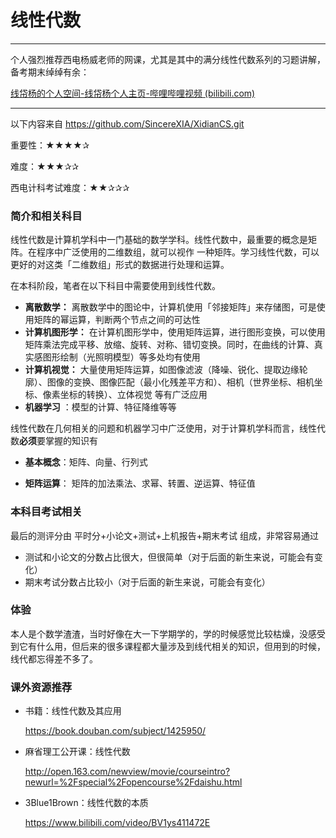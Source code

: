 # 线性代数

---

个人强烈推荐西电杨威老师的网课，尤其是其中的满分线性代数系列的习题讲解，备考期末绰绰有余：

[线帒杨的个人空间-线帒杨个人主页-哔哩哔哩视频 (bilibili.com)](https://space.bilibili.com/504497972?spm_id_from=333.337.0.0)

---

以下内容来自 https://github.com/SincereXIA/XidianCS.git



重要性：★★★★✰

难度：★★★✰✰

西电计科考试难度：★★✰✰✰



### 简介和相关科目

线性代数是计算机学科中一门基础的数学学科。线性代数中，最重要的概念是矩阵。在程序中广泛使用的二维数组，就可以视作 一种矩阵。学习线性代数，可以更好的对这类「二维数组」形式的数据进行处理和运算。

在本科阶段，笔者在以下科目中需要使用到线性代数。

- **离散数学：** 离散数学中的图论中，计算机使用「邻接矩阵」来存储图，可是使用矩阵的幂运算，判断两个节点之间的可达性
- **计算机图形学：** 在计算机图形学中，使用矩阵运算，进行图形变换，可以使用矩阵乘法完成平移、放缩、旋转、对称、错切变换。同时，在曲线的计算、真实感图形绘制（光照明模型）等多处均有使用
- **计算机视觉：** 大量使用矩阵运算，如图像滤波（降噪、锐化、提取边缘轮廓）、图像的变换、图像匹配（最小化残差平方和）、相机（世界坐标、相机坐标、像素坐标的转换）、立体视觉 等有广泛应用
- **机器学习** ：模型的计算、特征降维等等

线性代数在几何相关的问题和机器学习中广泛使用，对于计算机学科而言，线性代数**必须**要掌握的知识有

- **基本概念**：矩阵、向量、行列式

- **矩阵运算**： 矩阵的加法乘法、求幂、转置、逆运算、特征值



### 本科目考试相关

最后的测评分由 平时分+小论文+测试+上机报告+期末考试 组成，非常容易通过

- 测试和小论文的分数占比很大，但很简单（对于后面的新生来说，可能会有变化）
- 期末考试分数占比较小（对于后面的新生来说，可能会有变化）



### 体验

本人是个数学渣渣，当时好像在大一下学期学的，学的时候感觉比较枯燥，没感受到它有什么用，但后来的很多课程都大量涉及到线代相关的知识，但用到的时候，线代都忘得差不多了。



### 课外资源推荐

- 书籍：线性代数及其应用

  https://book.douban.com/subject/1425950/

- 麻省理工公开课：线性代数

  http://open.163.com/newview/movie/courseintro?newurl=%2Fspecial%2Fopencourse%2Fdaishu.html

- 3Blue1Brown：线性代数的本质

  https://www.bilibili.com/video/BV1ys411472E

